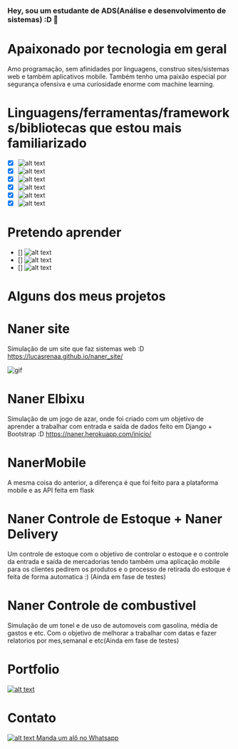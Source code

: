 ### Hey, sou um estudante de ADS(Análise e desenvolvimento de sistemas) :D 👋
# Apaixonado por tecnologia em geral
Amo programação, sem afinidades por linguagens, construo sites/sistemas web e também aplicativos mobile. Também tenho uma paixão especial por segurança ofensiva e uma curiosidade enorme com machine learning.

# Linguagens/ferramentas/frameworks/bibliotecas que estou mais familiarizado 
- [x] ![alt text](https://img.shields.io/badge/Python-14354C?style=for-the-badge&logo=python&logoColor=white)
- [x] ![alt text](https://img.shields.io/badge/Django-092E20?style=for-the-badge&logo=django&logoColor=white) 
- [x] ![alt text](https://img.shields.io/badge/Flask-000000?style=for-the-badge&logo=flask&logoColor=white)  
- [x] ![alt text](https://img.shields.io/badge/PostgreSQL-316192?style=for-the-badge&logo=postgresql&logoColor=white)  
- [x] ![alt text](https://img.shields.io/badge/Heroku-430098?style=for-the-badge&logo=heroku&logoColor=white)  
- [x] ![alt text](https://img.shields.io/badge/Microsoft_Excel-217346?style=for-the-badge&logo=microsoft-excel&logoColor=white)  

# Pretendo aprender
- [] ![alt text](https://img.shields.io/badge/TypeScript-007ACC?style=for-the-badge&logo=typescript&logoColor=white)
- [] ![alt text](https://img.shields.io/badge/R-276DC3?style=for-the-badge&logo=r&logoColor=white)
- [] ![alt text](https://img.shields.io/badge/React-20232A?style=for-the-badge&logo=react&logoColor=61DAFB)


# Alguns dos meus projetos

# Naner site
Simulação de um site que faz sistemas web :D 
  <a href="https://lucasrenaa.github.io/naner_site/">https://lucasrenaa.github.io/naner_site/</a>

![gif](https://github.com/LUCASRENAA/naner_site/blob/gh-pages/img/naner_site.gif)

# Naner Elbixu
Simulação de um jogo de azar, onde foi criado com um objetivo de aprender a trabalhar com entrada e saída de dados feito em Django + Bootstrap :D
  <a href="https://naner.herokuapp.com/inicio/">https://naner.herokuapp.com/inicio/</a>


# NanerMobile 
A mesma coisa do anterior, a diferença é que foi feito para a plataforma mobile e as API feita em flask

# Naner Controle de Estoque + Naner Delivery
Um controle de estoque com o objetivo de controlar o estoque e o controle da entrada e saída de mercadorias tendo também uma aplicação mobile para os clientes pedirem os produtos e o processo de retirada do estoque é feita de forma automatica :) (Ainda em fase de testes)

# Naner Controle de combustivel
Simulação de um tonel e de uso de automoveis com gasolina, média de gastos e etc. Com o objetivo de melhorar a trabalhar com datas e fazer relatorios por mes,semanal e etc(Ainda em fase de testes)


# Portfolio
 <a href="https://lucasrenan.netlify.app/">![alt text](https://img.shields.io/badge/Netlify-00C7B7?style=for-the-badge&logo=netlify&logoColor=white)  </a>
 
 # Contato
  <a href="https://www.linkedin.com/in/lucas-renan-67a9871a2/">![alt text](https://img.shields.io/badge/LinkedIn-0077B5?style=for-the-badge&logo=linkedin&logoColor=white)  </a>
 <a href="https://api.whatsapp.com/send?phone=5581989504384&text=Ol%C3%A1%20LUCASRENAA">Manda um alô no Whatsapp</a>


















<!--
*LUCASRENAA/LUCASRENAA* is a ✨ special ✨ repository because its `README.md` (this file) appears on your GitHub profile.

Here are some ideas to get you started:

- 🔭 I’m currently working on ...
- 🌱 I’m currently learning ...
- 👯 I’m looking to collaborate on ...
- 🤔 I’m looking for help with ...
- 💬 Ask me about ...
- 📫 How to reach me: ...
- 😄 Pronouns: ...
- ⚡ Fun fact: ...
-->
